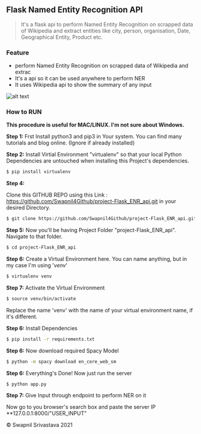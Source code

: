 ## Flask Named Entity Recognition API

> It's a flask api to perform Named Entity Recognition on scrapped data of Wikipedia and extract entities like city, person, organisation, Date, Geographical Entity, Product etc.

### Feature

- perform Named Entity Recognition on scrapped data of Wikipedia and extrac
- It's a api so it can be used anywhere to perform NER
- It uses Wikipedia api to show the summary of any input

![alt text](https://cdn.pixabay.com/photo/2021/04/12/20/47/20-47-42-229_1280.jpg)

### How to RUN

**This procedure is useful for MAC/LINUX. I'm not sure about Windows.**

**Step 1:**
Frst Install python3 and pip3 in Your system. You can find many tutorials and blog online. (Ignore if already installed)

**Step 2:**
Install Virtial Environment "virtualenv" so that your local Python Dependencies are untouched when installing this Project's dependencies.

```bash
$ pip install virtualenv
```

**Step 4:**

Clone this GITHUB REPO using this Link : https://github.com/Swapnil4Github/project-Flask_ENR_api.git in your desired Directory.

```bash
$ git clone https://github.com/Swapnil4Github/project-Flask_ENR_api.git
```

**Step 5:**
Now you'll be having Project Folder "project-Flask_ENR_api". Navigate to that folder.

```bash
$ cd project-Flask_ENR_api
```

**Step 6:**
Create a Virtual Environment here. You can name anything, but in my case I'm using '_venv_'

```bash
$ virtualenv venv
```

**Step 7:**
Activate the Virtual Environment

```bash
$ source venv/bin/activate
```

Replace the name 'venv' with the name of your virtual environment name, if it's different.

**Step 6:**
Install Dependencies

```bash
$ pip install -r requirements.txt
```

**Step 6:**
Now download required Spacy Model

```bash
$ python -m spacy download en_core_web_sm
```

**Step 6:**
Everything's Done!
Now just run the server

```bash
$ python app.py
```
**Step 7:**
Give Input through endpoint to perform NER on it

Now go to you browser's search box and paste the server IP **127.0.0.1:8000/"USER_INPUT"



&copy; Swapnil Srivastava 2021
